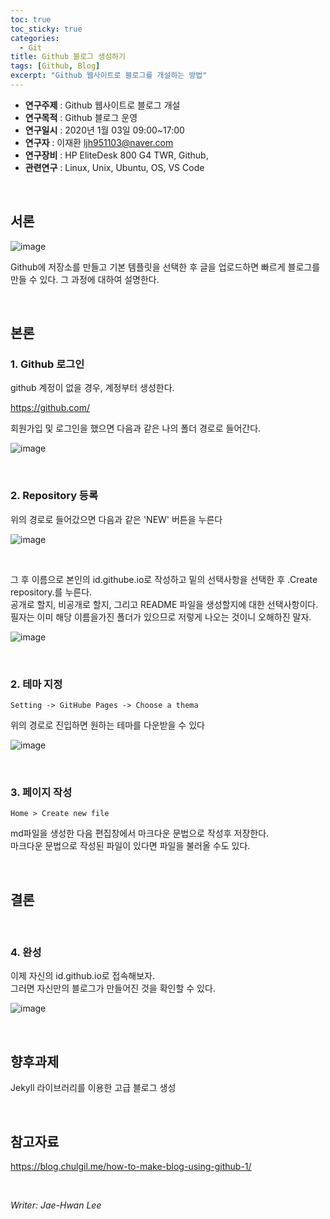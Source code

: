 ```yaml
---
toc: true
toc_sticky: true
categories:
  - Git
title: Github 블로그 생성하기
tags: [Github, Blog]
excerpt: "Github 웹사이트로 블로그를 개설하는 방법"
---
```


* **연구주제** : Github 웹사이트로 블로그 개설
* **연구목적** : Github 블로그 운영
* **연구일시** : 2020년 1월 03일 09:00~17:00
* **연구자** : 이재환 <ljh951103@naver.com>
* **연구장비** : HP EliteDesk 800 G4 TWR, Github, 
* **관련연구** : Linux, Unix, Ubuntu, OS, VS Code

&nbsp;

## 서론

![image](https://user-images.githubusercontent.com/57826388/72123391-717ea600-33a4-11ea-81e9-5c0b80296c0a.png)

Github에 저장소를 만들고 기본 템플릿을 선택한 후 글을 업로드하면 빠르게 블로그를 만들 수 있다. 그 과정에 대하여 설명한다.

&nbsp;

## 본론

### 1. Github 로그인

github 계정이 없을 경우, 계정부터 생성한다.

https://github.com/

회원가입 및 로그인을 했으면 다음과 같은 나의 폴더 경로로 들어간다.

![image](https://user-images.githubusercontent.com/57826388/72123464-adb20680-33a4-11ea-8380-d9f0318ab401.png)

&nbsp;

### 2. Repository 등록

위의 경로로 들어갔으면 다음과 같은 'NEW' 버튼을 누른다

![image](https://user-images.githubusercontent.com/57826388/72123519-e0f49580-33a4-11ea-8a93-f5eb8ced9772.png)

&nbsp;

그 후 이름으로 본인의 id.githube.io로 작성하고 밑의 선택사항을 선택한 후 .Create repository.를 누른다.  
공개로 할지, 비공개로 할지, 그리고 README 파일을 생성할지에 대한 선택사항이다.  
필자는 이미 해당 이름을가진 폴더가 있으므로 저렇게 나오는 것이니 오해하진 말자.


![image](https://user-images.githubusercontent.com/57826388/72123598-17321500-33a5-11ea-8efd-5abcc4b9ba8a.png)

&nbsp;

### 2. 테마 지정
```
Setting -> GitHube Pages -> Choose a thema
```
위의 경로로 진입하면 원하는 테마를 다운받을 수 있다

![image](https://user-images.githubusercontent.com/57826388/72125961-cbd03480-33ad-11ea-8bd1-09474adf50e3.png)

&nbsp;

### 3. 페이지 작성
```
Home > Create new file 

```
md파일을 생성한 다음 편집창에서 마크다운 문법으로 작성후 저장한다.  
마크다운 문법으로 작성된 파일이 있다면 파일을 불러올 수도 있다.

&nbsp;

## 결론

&nbsp;

### 4. 완성

이제 자신의 id.github.io로 접속해보자.  
그러면 자신만의 블로그가 만들어진 것을 확인할 수 있다.

![image](https://user-images.githubusercontent.com/57826388/72126590-08049480-33b0-11ea-8b4d-49c967341432.png)

&nbsp;

## 향후과제

Jekyll 라이브러리를 이용한 고급 블로그 생성

&nbsp;

## 참고자료

https://blog.chulgil.me/how-to-make-blog-using-github-1/

&nbsp;

*Writer: Jae-Hwan Lee*
